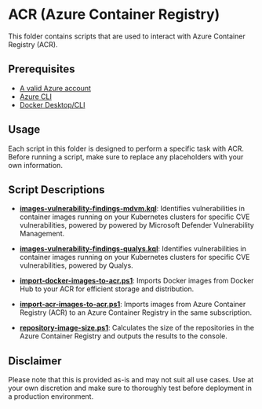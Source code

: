 # ACR (Azure Container Registry)

This folder contains scripts that are used to interact with Azure Container Registry (ACR).

## Prerequisites

- [A valid Azure account][azure-account]
- [Azure CLI][azure-cli]
- [Docker Desktop/CLI][docker-desktop]

## Usage
Each script in this folder is designed to perform a specific task with ACR. Before running a script, make sure to replace any placeholders with your own information.

## Script Descriptions

- **[images-vulnerability-findings-mdvm.kql]**: Identifies vulnerabilities in container images running on your Kubernetes clusters for specific CVE vulnerabilities, powered by powered by Microsoft Defender Vulnerability Management.
  
- **[images-vulnerability-findings-qualys.kql]**: Identifies vulnerabilities in container images running on your Kubernetes clusters for specific CVE vulnerabilities, powered by Qualys.
  
- **[import-docker-images-to-acr.ps1]**: Imports Docker images from Docker Hub to your ACR for efficient storage and distribution.
  
- **[import-acr-images-to-acr.ps1]**: Imports images from Azure Container Registry (ACR) to an Azure Container Registry in the same subscription.
  
- **[repository-image-size.ps1]**: Calculates the size of the repositories in the Azure Container Registry and outputs the results to the console.


## Disclaimer
Please note that this is provided as-is and may not suit all use cases. Use at your own discretion and make sure to thoroughly test before deployment in a production environment.

[azure-cli]: https://docs.microsoft.com/en-us/cli/azure
[azure-account]: https://azure.microsoft.com/en-us/free
[docker-desktop]:https://docs.docker.com/get-docker/
[images-vulnerability-findings-mdvm.kql]:images-vulnerability-findings-mdvm.kql
[images-vulnerability-findings-qualys.kql]:images-vulnerability-findings-qualys.kql
[import-docker-images-to-acr.ps1]:import-docker-images-to-acr.ps1
[import-acr-images-to-acr.ps1]:import-acr-images-to-acr.ps1
[repository-image-size.ps1]:repository-image-size.ps1
